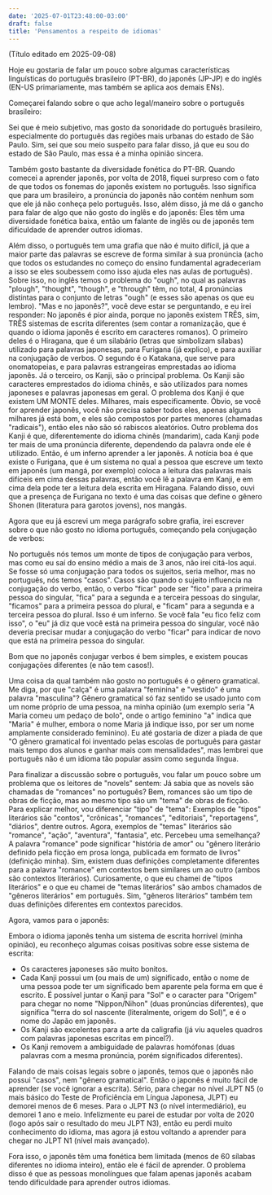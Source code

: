 ```yaml
---
date: '2025-07-01T23:48:00-03:00'
draft: false
title: 'Pensamentos a respeito de idiomas'
---
```


(Título editado em 2025-09-08)

Hoje eu gostaria de falar um pouco sobre algumas características linguísticas do português brasileiro (PT-BR), do japonês (JP-JP) e do inglês (EN-US primariamente, mas também se aplica aos demais ENs).

Começarei falando sobre o que acho legal/maneiro sobre o português brasileiro:

Sei que é meio subjetivo, mas gosto da sonoridade do português brasileiro, especialmente do português das regiões mais urbanas do estado de São Paulo. Sim, sei que sou meio suspeito para falar disso, já que eu sou do estado de São Paulo, mas essa é a minha opinião sincera.

Também gosto bastante da diversidade fonética do PT-BR. Quando comecei a aprender japonês, por volta de 2018, fiquei surpreso com o fato de que todos os fonemas do japonês existem no português. Isso significa que para um brasileiro, a pronúncia do japonês não contém nenhum som que ele já não conheça pelo português. Isso, além disso, já me dá o gancho para falar de algo que não gosto do inglês e do japonês: Eles têm uma diversidade fonética baixa, então um falante de inglês ou de japonês tem dificuldade de aprender outros idiomas.

Além disso, o português tem uma grafia que não é muito difícil, já que a maior parte das palavras se escreve de forma similar à sua pronúncia (acho que todos os estudandes no começo do ensino fundamental agradeceriam a isso se eles soubessem como isso ajuda eles nas aulas de português). Sobre isso, no inglês temos o problema do "ough", no qual as palavras "plough", "thought", "though", e "through" têm, no total, 4 pronúncias distintas para o conjunto de letras "ough" (e esses são apenas os que eu lembro). "Mas e no japonês?", você deve estar se perguntando, e eu irei responder: No japonês é pior ainda, porque no japonês existem TRÊS, sim, TRÊS sistemas de escrita diferentes (sem contar a romanização, que é quando o idioma japonês é escrito em caracteres romanos). O primeiro deles é o Hiragana, que é um silabário (letras que simbolizam sílabas) utilizado para palavras japonesas, para Furigana (já explico), e para auxiliar na conjugação de verbos. O segundo é o Katakana, que serve para onomatopeias, e para palavras estrangeiras emprestadas ao idioma japonês. Já o terceiro, os Kanji, são o principal problema. Os Kanji são caracteres emprestados do idioma chinês, e são utilizados para nomes japoneses e palavras japonesas em geral. O problema dos Kanji é que existem UM MONTE deles. Milhares, mais especificamente. Óbvio, se você for aprender japonês, você não precisa saber todos eles, apenas alguns milhares já está bom, e eles são compostos por partes menores (chamadas "radicais"), então eles não são só rabiscos aleatórios. Outro problema dos Kanji é que, diferentemente do idioma chinês (mandarim), cada Kanji pode ter mais de uma pronúncia diferente, dependendo da palavra onde ele é utilizado. Então, é um inferno aprender a ler japonês. A notícia boa é que existe o Furigana, que é um sistema no qual a pessoa que escreve um texto em japonês (um mangá, por exemplo) coloca a leitura das palavras mais difíceis em cima dessas palavras, então você lê a palavra em Kanji, e em cima dela pode ter a leitura dela escrita em Hiragana. Falando disso, ouvi que a presença de Furigana no texto é uma das coisas que define o gênero Shonen (literatura para garotos jovens), nos mangás.

Agora que eu já escrevi um mega parágrafo sobre grafia, irei escrever sobre o que não gosto no idioma português, começando pela conjugação de verbos:

No português nós temos um monte de tipos de conjugação para verbos, mas como eu saí do ensino médio a mais de 3 anos, não irei citá-los aqui. Se fosse só uma conjugação para todos os sujeitos, seria melhor, mas no português, nós temos "casos". Casos são quando o sujeito influencia na conjugação do verbo, então, o verbo "ficar" pode ser "fico" para a primeira pessoa do singular, "fica" para a segunda e a terceira pessoas do singular, "ficamos" para a primeira pessoa do plural, e "ficam" para a segunda e a terceira pessoa do plural. Isso é um inferno. Se você fala "eu fico feliz com isso", o "eu" já diz que você está na primeira pessoa do singular, você não deveria precisar mudar a conjugação do verbo "ficar" para indicar de novo que está na primeira pessoa do singular. 

Bom que no japonês conjugar verbos é bem simples, e existem poucas conjugações diferentes (e não tem casos!).

Uma coisa da qual também não gosto no português é o gênero gramatical. Me diga, por que "calça" é uma palavra "feminina" e "vestido" é uma palavra "masculina"? Gênero gramatical só faz sentido se usado junto com um nome próprio de uma pessoa, na minha opinião (um exemplo seria "A Maria comeu um pedaço de bolo", onde o artigo feminino "a" indica que "Maria" é mulher, embora o nome Maria já indique isso, por ser um nome amplamente considerado feminino). Eu até gostaria de dizer a piada de que "O gênero gramatical foi inventado pelas escolas de português para gastar mais tempo dos alunos e ganhar mais com mensalidades", mas lembrei que português não é um idioma tão popular assim como segunda língua.

Para finalizar a discussão sobre o português, vou falar um pouco sobre um problema que os leitores de "novels" sentem: Já sabia que as novels são chamadas de "romances" no português? Bem, romances são um tipo de obras de ficção, mas ao mesmo tipo são um "tema" de obras de ficção. Para explicar melhor, vou diferenciar "tipo" de "tema": Exemplos de "tipos" literários são "contos", "crônicas", "romances", "editoriais", "reportagens", "diários", dentre outros. Agora, exemplos de "temas" literários são "romance", "ação", "aventura", "fantasia", etc. Percebeu uma semelhança? A palavra "romance" pode significar "história de amor" ou "gênero literário definido pela ficção em prosa longa, publicada em formato de livros" (definição minha). Sim, existem duas definições completamente diferentes para a palavra "romance" em contextos bem similares um ao outro (ambos são contextos literários). Curiosamente, o que eu chamei de "tipos literários" e o que eu chamei de "temas literários" são ambos chamados de "gêneros literários" em português. Sim, "gêneros literários" também tem duas definições diferentes em contextos parecidos.

Agora, vamos para o japonês:

Embora o idioma japonês tenha um sistema de escrita horrível (minha opinião), eu reconheço algumas coisas positivas sobre esse sistema de escrita:

- Os caracteres japoneses são muito bonitos.
- Cada Kanji possui um (ou mais de um) significado, então o nome de uma pessoa pode ter um significado bem aparente pela forma em que é escrito. É possível juntar o Kanji para "Sol" e o caracter para "Origem" para chegar no nome "Nippon/Nihon" (duas pronúncias diferentes), que significa "terra do sol nascente (literalmente, origem do Sol)", e é o nome do Japão em japonês.
- Os Kanji são excelentes para a arte da caligrafia (já viu aqueles quadros com palavras japonesas escritas em pincel?).
- Os Kanji removem a ambiguidade de palavras homófonas (duas palavras com a mesma pronúncia, porém significados diferentes).

Falando de mais coisas legais sobre o japonês, temos que o japonês não possui "casos", nem "gênero gramatical". Então o japonês é muito fácil de aprender (se você ignorar a escrita). Sério, para chegar no nível JLPT N5 (o mais básico do Teste de Proficiência em Língua Japonesa, JLPT) eu demorei menos de 6 meses. Para o JLPT N3 (o nível intermediário), eu demorei 1 ano e meio. Infelizmente eu parei de estudar por volta de 2020 (logo após sair o resultado do meu JLPT N3), então eu perdi muito conhecimento do idioma, mas agora já estou voltando a aprender para chegar no JLPT N1 (nível mais avançado).

Fora isso, o japonês têm uma fonética bem limitada (menos de 60 sílabas diferentes no idioma inteiro), então ele é fácil de aprender. O problema disso é que as pessoas monolíngues que falam apenas japonês acabam tendo dificuldade para aprender outros idiomas.
